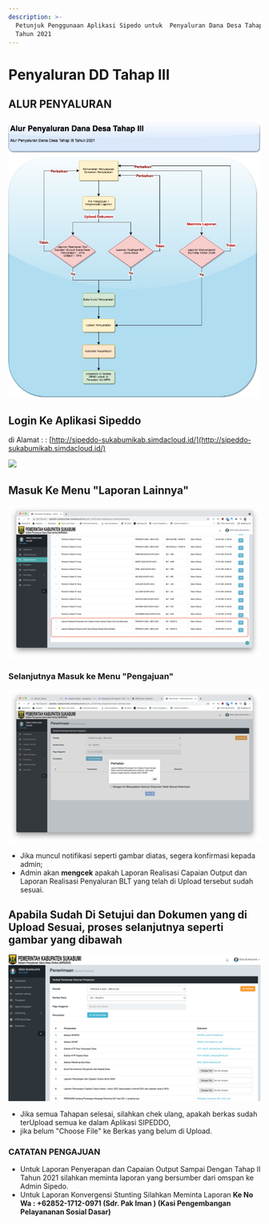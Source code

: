 ```yaml
---
description: >-
  Petunjuk Penggunaan Aplikasi Sipedo untuk  Penyaluran Dana Desa Tahap III
  Tahun 2021
---
```


# Penyaluran DD Tahap III

## ALUR PENYALURAN

![Silahkan Klik Untuk Perbesar](.gitbook/assets/alur-penyaluran-tahap-iii.jpg)

## **Login Ke Aplikasi Sipeddo**

di Alamat :   : [http://sipeddo-sukabumikab.simdacloud.id/](http://sipeddo-sukabumikab.simdacloud.id/)

![](.gitbook/assets/screen-shot-2021-07-05-at-11.42.10.png)

## **Masuk Ke Menu "Laporan Lainnya"**

![di Menu Laporan Lainnya Klik ubah kemudian Silahkan Upload Terlebih Dahulu 2 File Tersebut ](.gitbook/assets/screen-shot-2021-09-30-at-11.02.56.png)

### Selanjutnya Masuk ke Menu "Pengajuan"

![](.gitbook/assets/screen-shot-2021-09-30-at-11.06.56.png)

* Jika muncul notifikasi seperti gambar diatas, segera konfirmasi kepada admin;
* Admin akan **mengcek** apakah Laporan Realisasi Capaian Output dan Laporan Realisasi Penyaluran BLT yang telah di Upload tersebut sudah sesuai.

## Apabila Sudah Di Setujui dan Dokumen yang di Upload Sesuai, proses selanjutnya seperti gambar yang dibawah

![Menu Pengajuan](.gitbook/assets/screen-shot-2021-07-02-at-12.21.48.png)

* Jika semua Tahapan selesai, silahkan chek ulang, apakah berkas sudah terUpload semua ke dalam Aplikasi SIPEDDO, 
* jika belum "Choose File" ke Berkas yang belum di Upload.

### CATATAN PENGAJUAN

* Untuk Laporan Penyerapan dan Capaian Output Sampai Dengan Tahap II Tahun 2021 silahkan meminta laporan yang bersumber dari omspan ke Admin Sipedo.
* Untuk Laporan Konvergensi Stunting Silahkan Meminta Laporan **Ke No Wa : +62852-1712-0971 \(Sdr. Pak Iman \) \(Kasi Pengembangan Pelayananan Sosial Dasar\)**



